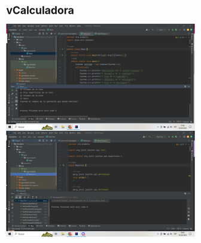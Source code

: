 # vCalculadora
![](https://github.com/gugasito/vCalculadora/blob/main/a.png)
![](https://github.com/gugasito/vCalculadora/blob/main/image.png)
